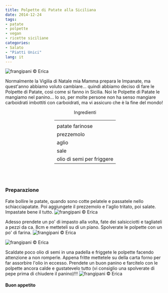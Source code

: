 ```yaml
---
title: Polpette di Patate alla Siciliana
date: 2014-12-24
tags:
- patate
- polpette
- vegan
- ricette siciliane
categories:
- Salato
- "Piatti Unici"
lang: it
---
```

![](../2014-12-24-polpette-di-patate-alla-siciliana/header.jpg "frangipani © Erica")

Normalmente la Vigilia di Natale mia Mamma prepara le Impanate, ma quest'anno abbiamo voluto cambiare... quindi abbiamo deciso di fare le Polpette di Patate, così come si fanno in Sicilia. Noi le Polpette di Patate le mangiamo nel panino... lo so, per molte persone non ha senso mangiare carboidrati imbottiti con carboidrati, ma vi assicuro che è la fine del mondo!


<div id="wrapper" style="text-align: center">
  <div id="yourdiv" style="display: inline-block;">
    <div class="ingredients">
      <div class="ingredients-title">Ingredienti</div>
      <table>
        <tbody>
          <tr>
            <td></td>
          </tr>
            <td>patate farinose</td>
          </tr>
          <tr>
            <td>prezzemolo</td>
          </tr>
          <tr>
            <td>aglio</td>
          </tr>
          <tr>
            <td>sale</td>
          </tr>
          <tr>
            <td>olio di semi per friggere</td>
          </tr>
        </tbody>
      </table>
      <br></br>
    </div>
  </div>
</div>


<h3>
  <font color="grey">
    <i class="fa-solid fa-gears"></i>
  </font> Preparazione
</h3>

Fate bollire le patate, quando sono cotte pelatele e passatele nello schiacciapatate. Poi aggiungete il prezzemolo e l'aglio tritato, poi salate. Impastate bene il tutto.
![](../2014-12-24-polpette-di-patate-alla-siciliana/impasto.jpg "frangipani © Erica")

Adesso prendete un po' di impasto alla volta, fate dei salsicciotti e tagliateli a pezzi da ca. 8cm e metteteli su di un piano. Spolverate le polpette con un po' di farina.
![](../2014-12-24-polpette-di-patate-alla-siciliana/tagliare.jpg "frangipani © Erica")

![](../2014-12-24-polpette-di-patate-alla-siciliana/polpette.jpg "frangipani © Erica")

Scaldate poco olio di semi in una padella e friggete le polpette facendo attenzione a non romperle. Appena fritte mettetele su della carta forno per far assorbire l'olio in eccesso. Prendete un buon panino e farcitelo con le polpette ancora calde e gustatevelo tutto (vi consiglio una spolverate di pepe prima di chiudere il panino)!!!
![](../2014-12-24-polpette-di-patate-alla-siciliana/risultato.jpg "frangipani © Erica")


<h4>Buon appetito
  <font color="red">
    <i class="fa-regular fa-face-smile"></i>
  </font>
</h4>
